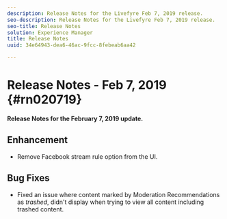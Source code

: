 ```yaml
---
description: Release Notes for the Livefyre Feb 7, 2019 release.
seo-description: Release Notes for the Livefyre Feb 7, 2019 release.
seo-title: Release Notes
solution: Experience Manager
title: Release Notes
uuid: 34e64943-dea6-46ac-9fcc-8febeab6aa42

---
```


# Release Notes - Feb 7, 2019 {#rn020719}

**Release Notes for the February 7, 2019 update.**

## Enhancement

* Remove Facebook stream rule option from the UI.

## Bug Fixes

* Fixed an issue where content marked by Moderation Recommendations as *trashed*, didn't display when trying to view all content including trashed content.